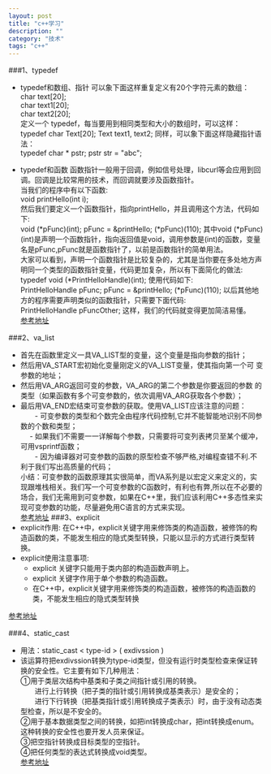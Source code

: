 ```yaml
---
layout: post
title: "c++学习"
description: ""
category: "技术"
tags: "c++"
---
```



###1、typedef
- typedef和数组、指针
可以象下面这样重复定义有20个字符元素的数组：   
		char text[20];    
		char text1[20];   
		char text2[20];   
定义一个 typedef，每当要用到相同类型和大小的数组时，可以这样：    
		typedef char Text[20]; 
		Text text1, text2;
同样，可以象下面这样隐藏指针语法：   
		typedef char * pstr; 
		pstr str = "abc";    
        
        
        
- typedef和函数
函数指针一般用于回调，例如信号处理，libcurl等会应用到回调。回调是比较常用的技术，而回调就要涉及函数指针。     
当我们的程序中有以下函数:     
		void printHello(int i);    
然后我们要定义一个函数指针，指向printHello，并且调用这个方法，代码如下:    
		void (*pFunc)(int);
		pFunc = &printHello;
		(*pFunc)(110);
其中void (\*pFunc)(int)是声明一个函数指针，指向返回值是void，调用参数是(int)的函数，变量名是pFunc,pFunc就是函数指针了，以前是函数指针的简单用法。    
大家可以看到，声明一个函数指针是比较复杂的，尤其是当你要在多处地方声明同一个类型的函数指针变量，代码更加复杂，所以有下面简化的做法:       
		typedef void (*PrintHelloHandle)(int);
使用代码如下:   
		PrintHelloHandle pFunc;
		pFunc = &printHello;
		(*pFunc)(110);
以后其他地方的程序需要声明类似的函数指针，只需要下面代码:   
		PrintHelloHandle pFuncOther;
这样，我们的代码就变得更加简洁易懂。    
[参考地址](http://www.cnblogs.com/ggjucheng/archive/2011/12/27/2303238.html)



###2、va_list
- 首先在函数里定义一具VA_LIST型的变量，这个变量是指向参数的指针；   
- 然后用VA_START宏初始化变量刚定义的VA_LIST变量，使其指向第一个可
变参数的地址；   
- 然后用VA_ARG返回可变的参数，VA_ARG的第二个参数是你要返回的参数
的类型（如果函数有多个可变参数的，依次调用VA_ARG获取各个参数）；   
- 最后用VA_END宏结束可变参数的获取。使用VA_LIST应该注意的问题：      
　　- 可变参数的类型和个数完全由程序代码控制,它并不能智能地识别不同参数的个数和类型；   
　  - 如果我们不需要一一详解每个参数，只需要将可变列表拷贝至某个缓冲，可用vsprintf函数；   
　　- 因为编译器对可变参数的函数的原型检查不够严格,对编程查错不利.不利于我们写出高质量的代码；   
小结：可变参数的函数原理其实很简单，而VA系列是以宏定义来定义的，实现跟堆栈相关。我们写一个可变参数的C函数时，有利也有弊,所以在不必要的场合，我们无需用到可变参数，如果在C++里，我们应该利用C++多态性来实现可变参数的功能，尽量避免用C语言的方式来实现。    
[参考地址](http://www.cnblogs.com/dongsheng/p/4001555.html)
###3、explicit
- explicit作用:
在C++中，explicit关键字用来修饰类的构造函数，被修饰的构造函数的类，不能发生相应的隐式类型转换，只能以显示的方式进行类型转换。   
- explicit使用注意事项:
    * explicit 关键字只能用于类内部的构造函数声明上。   
    * explicit 关键字作用于单个参数的构造函数。   
    * 在C++中，explicit关键字用来修饰类的构造函数，被修饰的构造函数的类，不能发生相应的隐式类型转换           
    
    
    
[参考地址](http://www.cnblogs.com/this-543273659/archive/2011/08/02/2124596.html)



###4、static_cast
- 用法：static_cast < type-id > ( exdivssion )    
- 该运算符把exdivssion转换为type-id类型，但没有运行时类型检查来保证转换的安全性。它主要有如下几种用法：     
①用于类层次结构中基类和子类之间指针或引用的转换。    
　　进行上行转换（把子类的指针或引用转换成基类表示）是安全的；     
　　进行下行转换（把基类指针或引用转换成子类表示）时，由于没有动态类型检查，所以是不安全的。     
②用于基本数据类型之间的转换，如把int转换成char，把int转换成enum。这种转换的安全性也要开发人员来保证。      
③把空指针转换成目标类型的空指针。     
④把任何类型的表达式转换成void类型。      
[参考地址](http://www.cnblogs.com/cuixiaodong427/archive/2011/07/18/2109215.html)      






